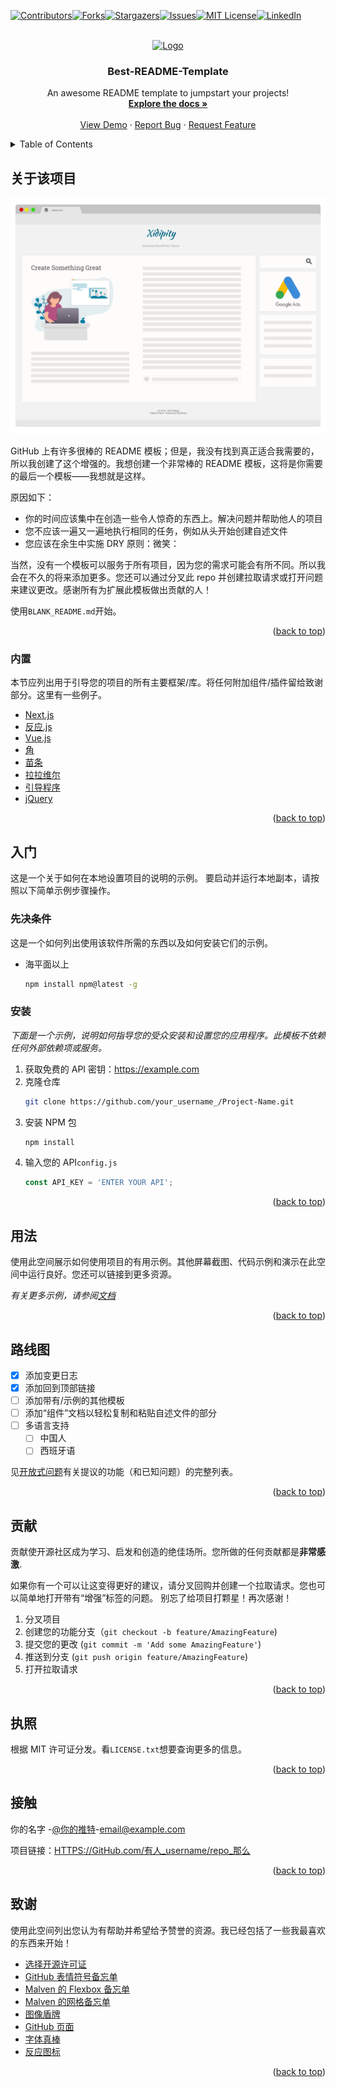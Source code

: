 <div id="top"></div>
<!--
*** Thanks for checking out the Best-README-Template. If you have a suggestion
*** that would make this better, please fork the repo and create a pull request
*** or simply open an issue with the tag "enhancement".
*** Don't forget to give the project a star!
*** Thanks again! Now go create something AMAZING! :D
-->

<!-- PROJECT SHIELDS -->

<!--
*** I'm using markdown "reference style" links for readability.
*** Reference links are enclosed in brackets [ ] instead of parentheses ( ).
*** See the bottom of this document for the declaration of the reference variables
*** for contributors-url, forks-url, etc. This is an optional, concise syntax you may use.
*** https://www.markdownguide.org/basic-syntax/#reference-style-links
-->

[![Contributors][contributors-shield]][contributors-url][![Forks][forks-shield]][forks-url][![Stargazers][stars-shield]][stars-url][![Issues][issues-shield]][issues-url][![MIT License][license-shield]][license-url][![LinkedIn][linkedin-shield]][linkedin-url]

<!-- PROJECT LOGO -->

<br />
<div align="center">
  <a href="https://github.com/othneildrew/Best-README-Template">
    <img src="images/logo.png" alt="Logo" width="80" height="80">
  </a>

  <h3 align="center">Best-README-Template</h3>

  <p align="center">
    An awesome README template to jumpstart your projects!
    <br />
    <a href="https://github.com/othneildrew/Best-README-Template"><strong>Explore the docs »</strong></a>
    <br />
    <br />
    <a href="https://github.com/othneildrew/Best-README-Template">View Demo</a>
    ·
    <a href="https://github.com/othneildrew/Best-README-Template/issues">Report Bug</a>
    ·
    <a href="https://github.com/othneildrew/Best-README-Template/issues">Request Feature</a>
  </p>
</div>

<!-- TABLE OF CONTENTS -->

<details>
  <summary>Table of Contents</summary>
  <ol>
    <li>
      <a href="#about-the-project">About The Project</a>
      <ul>
        <li><a href="#built-with">Built With</a></li>
      </ul>
    </li>
    <li>
      <a href="#getting-started">Getting Started</a>
      <ul>
        <li><a href="#prerequisites">Prerequisites</a></li>
        <li><a href="#installation">Installation</a></li>
      </ul>
    </li>
    <li><a href="#usage">Usage</a></li>
    <li><a href="#roadmap">Roadmap</a></li>
    <li><a href="#contributing">Contributing</a></li>
    <li><a href="#license">License</a></li>
    <li><a href="#contact">Contact</a></li>
    <li><a href="#acknowledgments">Acknowledgments</a></li>
  </ol>
</details>

<!-- ABOUT THE PROJECT -->

## 关于该项目

[![Product Name Screen Shot][product-screenshot]](https://example.com)

GitHub 上有许多很棒的 README 模板；但是，我没有找到真正适合我需要的，所以我创建了这个增强的。我想创建一个非常棒的 README 模板，这将是你需要的最后一个模板——我想就是这样。

原因如下：

-   你的时间应该集中在创造一些令人惊奇的东西上。解决问题并帮助他人的项目
-   您不应该一遍又一遍地执行相同的任务，例如从头开始创建自述文件
-   您应该在余生中实施 DRY 原则：微笑：

当然，没有一个模板可以服务于所有项目，因为您的需求可能会有所不同。所以我会在不久的将来添加更多。您还可以通过分叉此 repo 并创建拉取请求或打开问题来建议更改。感谢所有为扩展此模板做出贡献的人！

使用`BLANK_README.md`开始。

<p align="right">(<a href="#top">back to top</a>)</p>

### 内置

本节应列出用于引导您的项目的所有主要框架/库。将任何附加组件/插件留给致谢部分。这里有一些例子。

-   [Next.js](https://nextjs.org/)
-   [反应.js](https://reactjs.org/)
-   [Vue.js](https://vuejs.org/)
-   [角](https://angular.io/)
-   [苗条](https://svelte.dev/)
-   [拉拉维尔](https://laravel.com)
-   [引导程序](https://getbootstrap.com)
-   [jQuery](https://jquery.com)

<p align="right">(<a href="#top">back to top</a>)</p>

<!-- GETTING STARTED -->

## 入门

这是一个关于如何在本地设置项目的说明的示例。
要启动并运行本地副本，请按照以下简单示例步骤操作。

### 先决条件

这是一个如何列出使用该软件所需的东西以及如何安装它们的示例。

-   海平面以上
    ```sh
    npm install npm@latest -g
    ```

### 安装

_下面是一个示例，说明如何指导您的受众安装和设置您的应用程序。此模板不依赖任何外部依赖项或服务。_

1.  获取免费的 API 密钥：<https://example.com>
2.  克隆仓库
    ```sh
    git clone https://github.com/your_username_/Project-Name.git
    ```
3.  安装 NPM 包
    ```sh
    npm install
    ```
4.  输入您的 API`config.js`
    ```js
    const API_KEY = 'ENTER YOUR API';
    ```

<p align="right">(<a href="#top">back to top</a>)</p>

<!-- USAGE EXAMPLES -->

## 用法

使用此空间展示如何使用项目的有用示例。其他屏幕截图、代码示例和演示在此空间中运行良好。您还可以链接到更多资源。

_有关更多示例，请参阅[文档](https://example.com)_

<p align="right">(<a href="#top">back to top</a>)</p>

<!-- ROADMAP -->

## 路线图

-   [x] 添加变更日志
-   [x] 添加回到顶部链接
-   [ ] 添加带有/示例的其他模板
-   [ ] 添加“组件”文档以轻松复制和粘贴自述文件的部分
-   [ ] 多语言支持
    -   [ ] 中国人
    -   [ ] 西班牙语

见[开放式问题](https://github.com/othneildrew/Best-README-Template/issues)有关提议的功能（和已知问题）的完整列表。

<p align="right">(<a href="#top">back to top</a>)</p>

<!-- CONTRIBUTING -->

## 贡献

贡献使开源社区成为学习、启发和创造的绝佳场所。您所做的任何贡献都是**非常感激**.

如果你有一个可以让这变得更好的建议，请分叉回购并创建一个拉取请求。您也可以简单地打开带有“增强”标签的问题。
别忘了给项目打颗星！再次感谢！

1.  分叉项目
2.  创建您的功能分支（`git checkout -b feature/AmazingFeature`)
3.  提交您的更改 (`git commit -m 'Add some AmazingFeature'`)
4.  推送到分支 (`git push origin feature/AmazingFeature`)
5.  打开拉取请求

<p align="right">(<a href="#top">back to top</a>)</p>

<!-- LICENSE -->

## 执照

根据 MIT 许可证分发。看`LICENSE.txt`想要查询更多的信息。

<p align="right">(<a href="#top">back to top</a>)</p>

<!-- CONTACT -->

## 接触

你的名字 -[@你的推特](https://twitter.com/your_username)-[email@example.com](mailto:email@example.com)

项目链接：[HTTPS://GitHub.com/有人\_username/repo\_那么](https://github.com/your_username/repo_name)

<p align="right">(<a href="#top">back to top</a>)</p>

<!-- ACKNOWLEDGMENTS -->

## 致谢

使用此空间列出您认为有帮助并希望给予赞誉的资源。我已经包括了一些我最喜欢的东西来开始！

-   [选择开源许可证](https://choosealicense.com)
-   [GitHub 表情符号备忘单](https://www.webpagefx.com/tools/emoji-cheat-sheet)
-   [Malven 的 Flexbox 备忘单](https://flexbox.malven.co/)
-   [Malven 的网格备忘单](https://grid.malven.co/)
-   [图像盾牌](https://shields.io)
-   [GitHub 页面](https://pages.github.com)
-   [字体真棒](https://fontawesome.com)
-   [反应图标](https://react-icons.github.io/react-icons/search)

<p align="right">(<a href="#top">back to top</a>)</p>

<!-- MARKDOWN LINKS & IMAGES -->

<!-- https://www.markdownguide.org/basic-syntax/#reference-style-links -->

[contributors-shield]: https://img.shields.io/github/contributors/othneildrew/Best-README-Template.svg?style=for-the-badge

[contributors-url]: https://github.com/othneildrew/Best-README-Template/graphs/contributors

[forks-shield]: https://img.shields.io/github/forks/othneildrew/Best-README-Template.svg?style=for-the-badge

[forks-url]: https://github.com/othneildrew/Best-README-Template/network/members

[stars-shield]: https://img.shields.io/github/stars/othneildrew/Best-README-Template.svg?style=for-the-badge

[stars-url]: https://github.com/othneildrew/Best-README-Template/stargazers

[issues-shield]: https://img.shields.io/github/issues/othneildrew/Best-README-Template.svg?style=for-the-badge

[issues-url]: https://github.com/othneildrew/Best-README-Template/issues

[license-shield]: https://img.shields.io/github/license/othneildrew/Best-README-Template.svg?style=for-the-badge

[license-url]: https://github.com/othneildrew/Best-README-Template/blob/master/LICENSE.txt

[linkedin-shield]: https://img.shields.io/badge/-LinkedIn-black.svg?style=for-the-badge&logo=linkedin&colorB=555

[linkedin-url]: https://linkedin.com/in/othneildrew

[product-screenshot]: images/screenshot.png
